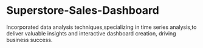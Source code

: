 # Superstore-Sales-Dashboard

Incorporated data analysis techniques,specializing in time series analysis,to deliver valuable insights and interactive dashboard creation, driving business success.
